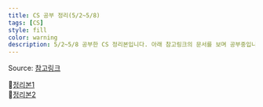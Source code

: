 ```yaml
---
title: CS 공부 정리(5/2~5/8)
tags: [CS]
style: fill
color: warning
description: 5/2~5/8 공부한 CS 정리본입니다. 아래 참고링크의 문서를 보며 공부중입니다. PDF 정리본은 계속 업데이트 될 예정입니다.
---
```


Source: [참고링크](https://github.com/gyoogle/tech-interview-for-developer)

💛[정리본1](../assets/CS/Data_Structure.pdf)
<br/>
💛[정리본2](../assets/CS/interview.pdf)

